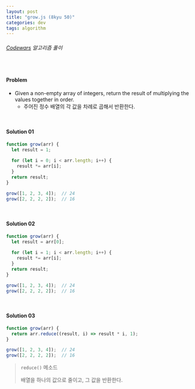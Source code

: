 ```yaml
---
layout: post
title: "grow.js (8kyu 50)"
categories: dev
tags: algorithm
---
```


###### [Codewars](https://www.codewars.com) 알고리즘 풀이

<br>

#### Problem

- Given a non-empty array of integers, return the result of multiplying the values together in order.
  - 주어진 정수 배열의 각 값을 차례로 곱해서 반환한다.

<br>

#### Solution 01

```js
function grow(arr) {
  let result = 1;
  
  for (let i = 0; i < arr.length; i++) {
    result *= arr[i];
  }
  return result;
}

grow([1, 2, 3, 4]);  // 24
grow([2, 2, 2, 2]);  // 16
```

<br>

#### Solution 02

```js
function grow(arr) {
  let result = arr[0];
  
  for (let i = 1; i < arr.length; i++) {
    result *= arr[i];
  }
  return result;
}

grow([1, 2, 3, 4]);  // 24
grow([2, 2, 2, 2]);  // 16
```

<br>

#### Solution 03

```js
function grow(arr) {
  return arr.reduce((result, i) => result * i, 1);
}

grow([1, 2, 3, 4]);  // 24
grow([2, 2, 2, 2]);  // 16
```

> `reduce()` 메소드
>
> 배열을 하나의 값으로 줄이고, 그 값을 반환한다.

<br>

<br>

